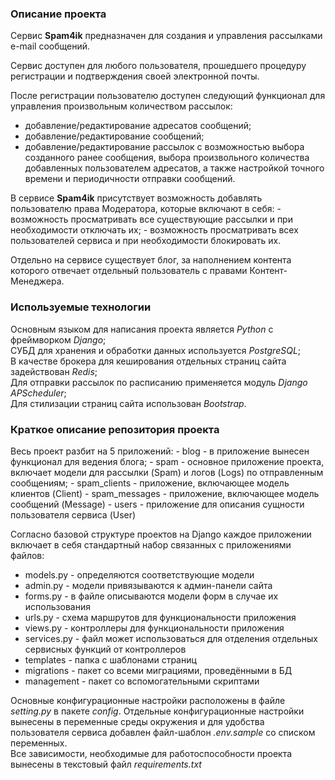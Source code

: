 <h3>Описание проекта</h3>
Сервис <b>Spam4ik</b> предназначен для создания и управления рассылками e-mail сообщений.

Сервис доступен для любого пользователя, прошедшего процедуру регистрации и подтверждения своей электронной почты.

После регистрации пользователю доступен следующий функционал для управления произвольным количеством рассылок: 
   
 - добавление/редактирование адресатов сообщений;
 - добавление/редактирование сообщений;
 - добавление/редактирование рассылок с возможностью выбора созданного ранее сообщения, выбора произвольного количества добавленных пользователем адресатов, а также настройкой точного времени и периодичности отправки сообщений. 

В сервисе <b>Spam4ik</b> присутствует возможность добавлять пользователю права Модератора, которые включают в себя:
    - возможность просматривать все существующие рассылки и при необходимости отключать их;
    - возможность просматривать всех пользователей сервиса и при необходимости блокировать их.

Отдельно на сервисе существует блог, за наполнением контента которого отвечает отдельный пользователь с правами Контент-Менеджера.

<h3>Используемые технологии</h3>
Основным языком для написания проекта является <em>Python</em> с фреймворком <em>Django</em>;<br>
СУБД для хранения и обработки данных используется <em>PostgreSQL</em>;<br>
В качестве брокера для кеширования отдельных страниц сайта задействован <em>Redis</em>;<br>
Для отправки рассылок по расписанию применяется модуль <em>Django APScheduler</em>;<br>
Для стилизации страниц сайта использован <em>Bootstrap</em>.

<h3>Краткое описание репозитория проекта</h3>
Весь проект разбит на 5 приложений:
- blog - в приложение вынесен функционал для ведения блога;
- spam - основное приложение проекта, включает модели для рассылки (Spam) и логов (Logs) по отправленным сообщениям;
- spam_clients - приложение, включающее модель клиентов (Client)
- spam_messages - приложение, включающее модель сообщений (Message)
- users - приложение для описания сущности пользователя сервиса (User)

Согласно базовой структуре проектов на Django каждое приложении включает в себя стандартный набор связанных с приложениями файлов:
- models.py - определяются соответствующие модели
- admin.py - модели привязываются к админ-панели сайта
- forms.py - в файле описываются модели форм в случае их использования
- urls.py - схема маршрутов для функциональности приложения
- views.py - контроллеры для функциональности приложения
- services.py - файл может использоваться для отделения отдельных сервисных функций от контроллеров
- templates - папка с шаблонами страниц
- migrations - пакет со всеми миграциями, проведёнными в БД
- management - пакет со вспомогательными скриптами

Основные конфигурационные настройки расположены в файле <em>setting.py</em> в пакете <em>config</em>. Отдельные конфигурационные настройки вынесены в переменные среды окружения и для удобства пользователя сервиса добавлен файл-шаблон <em>.env.sample</em> со списком переменных.<br>
Все зависимости, необходимые для работоспособности проекта вынесены в текстовый файл <em>requirements.txt</em>
